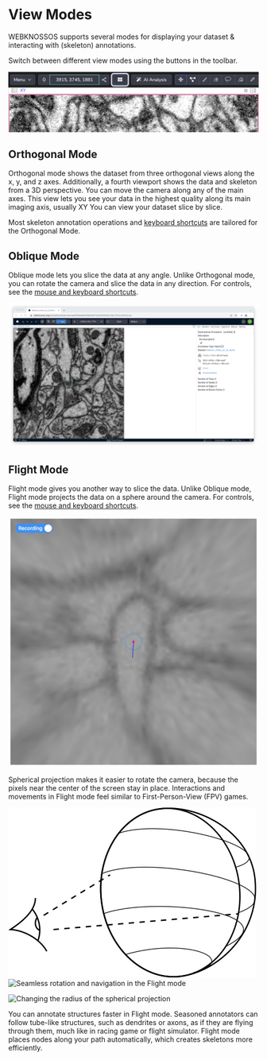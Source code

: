 # View Modes

WEBKNOSSOS supports several modes for displaying your dataset & interacting with (skeleton) annotations.

Switch between different view modes using the buttons in the toolbar.

![Switch between different annotation modes using the buttons in the toolbar](../images/view_modes.png)

## Orthogonal Mode

Orthogonal mode shows the dataset from three orthogonal views along the x, y, and z axes.
Additionally, a fourth viewport shows the data and skeleton from a 3D perspective.
You can move the camera along any of the main axes.
This view lets you see your data in the highest quality along its main imaging axis, usually XY
You can view your dataset slice by slice.

Most skeleton annotation operations and [keyboard shortcuts](https://docs.webknossos.org/webknossos/ui/keyboard_shortcuts.html#orthogonal-mode) are tailored for the Orthogonal Mode.

## Oblique Mode

Oblique mode lets you slice the data at any angle.
Unlike Orthogonal mode, you can rotate the camera and slice the data in any direction.  For controls, see the [mouse and keyboard shortcuts](https://docs.webknossos.org/webknossos/ui/keyboard_shortcuts.html#flight-oblique-mode).

![Viewport in Oblique Mode showing an arbitrarily-resliced view through the data.](../images/tracing_ui_obliquemode.jpeg)

## Flight Mode

Flight mode gives you another way to slice the data.
Unlike Oblique mode, Flight mode projects the data on a sphere around the camera.  For controls, see the [mouse and keyboard shortcuts](https://docs.webknossos.org/webknossos/ui/keyboard_shortcuts.html#flight-oblique-mode).

![Annotate processes, e.g. neurites, efficiently in Flight mode](../images/tracing_ui_flightmode.jpeg)

Spherical projection makes it easier to rotate the camera, because the pixels near the center of the screen stay in place.
Interactions and movements in Flight mode feel similar to First-Person-View (FPV) games.

![Spherical projection of the Flight mode](../images/tracing_ui_flightmode_schema.jpeg)
![Seamless rotation and navigation in the Flight mode](../images/tracing_ui_flightmode_rotate.gif)

![Changing the radius of the spherical projection](../images/tracing_ui_flightmode_radius.gif)

You can annotate structures faster in Flight mode.
Seasoned annotators can follow tube-like structures, such as dendrites or axons, as if they are flying through them, much like in racing game or flight simulator.
Flight mode places nodes along your path automatically, which creates skeletons more efficiently.
